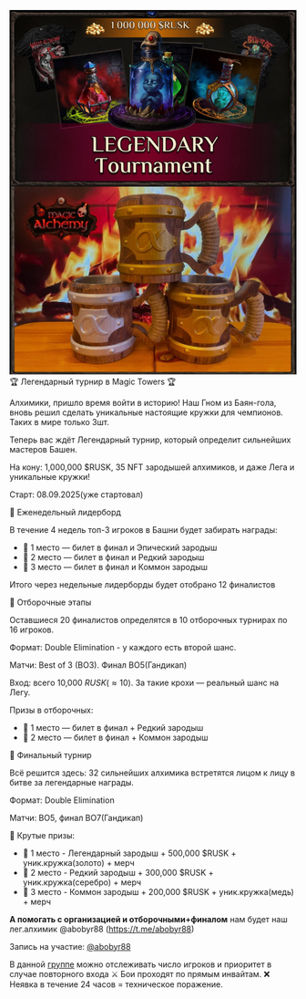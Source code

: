   ![](images/1.2x.jpg)
  🏆 Легендарный турнир в Magic Towers 🏆

 Алхимики, пришло время войти в историю! 
Наш Гном из Баян-гола, вновь решил сделать уникальные настоящие кружки для чемпионов. Таких в мире только 3шт. 

 Теперь вас ждёт Легендарный турнир, который определит сильнейших мастеров Башен.

На кону: 1,000,000 $RUSK, 35 NFT зародышей алхимиков, и даже Лега и уникальные кружки!

Старт: 08.09.2025(уже стартовал)

🔹 Еженедельный лидерборд

В течение 4 недель топ-3 игроков в Башни будет забирать награды:

- 🥇 1 место — билет в финал и Эпический зародыш  
- 🥈 2 место — билет в финал и  Редкий зародыш
- 🥉 3 место — билет в финал и  Коммон зародыш

Итого через недельные лидерборды будет отобрано 12 финалистов

🔹 Отборочные этапы

Оставшиеся  20 финалистов определятся в 10 отборочных турнирах по 16 игроков.

Формат: Double Elimination - у каждого есть второй шанс.
  
Матчи: Best of 3 (BO3). Финал BO5(Гандикап)
  
Вход: всего 10,000 $RUSK (≈10$).  За такие крохи — реальный шанс на Легу.

Призы в отборочных:
- 🥇 1 место — билет в финал + Редкий зародыш
- 🥈 2 место — билет в финал + Коммон зародыш

🔹 Финальный турнир

Всё решится здесь: 32 сильнейших алхимика встретятся лицом к лицу в битве за легендарные награды.

Формат: Double Elimination

Матчи: BO5, финал BO7(Гандикап)

💎 Крутые призы:  
- 🥇 1 место - Легендарный зародыш + 500,000 $RUSK + уник.кружка(золото) + мерч
- 🥈 2 место - Редкий зародыш + 300,000 $RUSK + уник.кружка(серебро) + мерч
- 🥉 3 место - Коммон зародыш + 200,000 $RUSK + уник.кружка(медь) + мерч

**А помогать с организацией и отборочными+финалом** нам будет наш лег.алхимик @abobyr88 (https://t.me/abobyr88) 

Запись на участие: [@abobyr88](https://t.me/abobyr88)  
 
В данной [группе](https://t.me/+q5JxuyCnLRIwZDUy) можно отслеживать число игроков и приоритет в случае повторного входа
⚔️ Бои проходят по прямым инвайтам.
❌ Неявка в течение 24 часов = техническое поражение.
